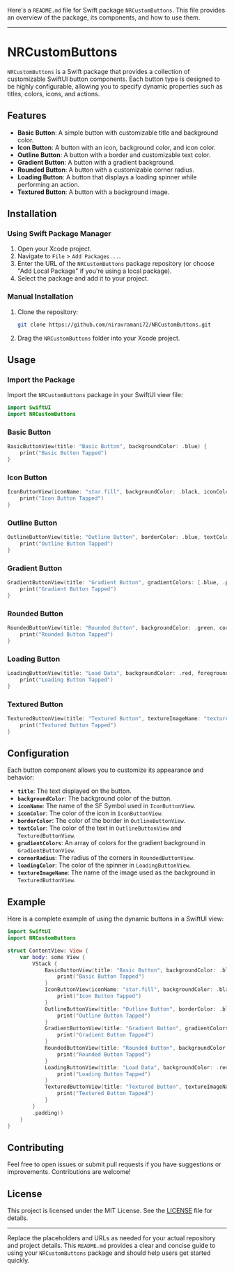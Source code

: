 Here's a `README.md` file for Swift package `NRCustomButtons`. This file provides an overview of the package, its components, and how to use them.

---

# NRCustomButtons

`NRCustomButtons` is a Swift package that provides a collection of customizable SwiftUI button components. Each button type is designed to be highly configurable, allowing you to specify dynamic properties such as titles, colors, icons, and actions.

## Features

- **Basic Button**: A simple button with customizable title and background color.
- **Icon Button**: A button with an icon, background color, and icon color.
- **Outline Button**: A button with a border and customizable text color.
- **Gradient Button**: A button with a gradient background.
- **Rounded Button**: A button with a customizable corner radius.
- **Loading Button**: A button that displays a loading spinner while performing an action.
- **Textured Button**: A button with a background image.

## Installation

### Using Swift Package Manager

1. Open your Xcode project.
2. Navigate to `File` > `Add Packages...`.
3. Enter the URL of the `NRCustomButtons` package repository (or choose "Add Local Package" if you're using a local package).
4. Select the package and add it to your project.

### Manual Installation

1. Clone the repository:
   ```sh
   git clone https://github.com/niravramani72/NRCustomButtons.git
   ```
2. Drag the `NRCustomButtons` folder into your Xcode project.

## Usage

### Import the Package

Import the `NRCustomButtons` package in your SwiftUI view file:

```swift
import SwiftUI
import NRCustomButtons
```

### Basic Button

```swift
BasicButtonView(title: "Basic Button", backgroundColor: .blue) {
    print("Basic Button Tapped")
}
```

### Icon Button

```swift
IconButtonView(iconName: "star.fill", backgroundColor: .black, iconColor: .yellow) {
    print("Icon Button Tapped")
}
```

### Outline Button

```swift
OutlineButtonView(title: "Outline Button", borderColor: .blue, textColor: .blue) {
    print("Outline Button Tapped")
}
```

### Gradient Button

```swift
GradientButtonView(title: "Gradient Button", gradientColors: [.blue, .purple]) {
    print("Gradient Button Tapped")
}
```

### Rounded Button

```swift
RoundedButtonView(title: "Rounded Button", backgroundColor: .green, cornerRadius: 25) {
    print("Rounded Button Tapped")
}
```

### Loading Button

```swift
LoadingButtonView(title: "Load Data", backgroundColor: .red, foregroundColor: .white, loadingColor: .white) {
    print("Loading Button Tapped")
}
```

### Textured Button

```swift
TexturedButtonView(title: "Textured Button", textureImageName: "texture", textColor: .white) {
    print("Textured Button Tapped")
}
```

## Configuration

Each button component allows you to customize its appearance and behavior:

- **`title`**: The text displayed on the button.
- **`backgroundColor`**: The background color of the button.
- **`iconName`**: The name of the SF Symbol used in `IconButtonView`.
- **`iconColor`**: The color of the icon in `IconButtonView`.
- **`borderColor`**: The color of the border in `OutlineButtonView`.
- **`textColor`**: The color of the text in `OutlineButtonView` and `TexturedButtonView`.
- **`gradientColors`**: An array of colors for the gradient background in `GradientButtonView`.
- **`cornerRadius`**: The radius of the corners in `RoundedButtonView`.
- **`loadingColor`**: The color of the spinner in `LoadingButtonView`.
- **`textureImageName`**: The name of the image used as the background in `TexturedButtonView`.

## Example

Here is a complete example of using the dynamic buttons in a SwiftUI view:

```swift
import SwiftUI
import NRCustomButtons

struct ContentView: View {
    var body: some View {
        VStack {
            BasicButtonView(title: "Basic Button", backgroundColor: .blue) {
                print("Basic Button Tapped")
            }
            IconButtonView(iconName: "star.fill", backgroundColor: .black, iconColor: .yellow) {
                print("Icon Button Tapped")
            }
            OutlineButtonView(title: "Outline Button", borderColor: .blue, textColor: .blue) {
                print("Outline Button Tapped")
            }
            GradientButtonView(title: "Gradient Button", gradientColors: [.blue, .purple]) {
                print("Gradient Button Tapped")
            }
            RoundedButtonView(title: "Rounded Button", backgroundColor: .green, cornerRadius: 25) {
                print("Rounded Button Tapped")
            }
            LoadingButtonView(title: "Load Data", backgroundColor: .red, foregroundColor: .white, loadingColor: .white) {
                print("Loading Button Tapped")
            }
            TexturedButtonView(title: "Textured Button", textureImageName: "texture", textColor: .white) {
                print("Textured Button Tapped")
            }
        }
        .padding()
    }
}
```

## Contributing

Feel free to open issues or submit pull requests if you have suggestions or improvements. Contributions are welcome!

## License

This project is licensed under the MIT License. See the [LICENSE](LICENSE) file for details.

---

Replace the placeholders and URLs as needed for your actual repository and project details. This `README.md` provides a clear and concise guide to using your `NRCustomButtons` package and should help users get started quickly.
